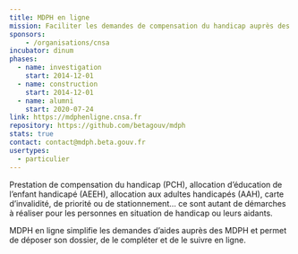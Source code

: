 ```yaml
---
title: MDPH en ligne
mission: Faciliter les demandes de compensation du handicap auprès des MDPH
sponsors:
    - /organisations/cnsa
incubator: dinum
phases:
  - name: investigation
    start: 2014-12-01
  - name: construction
    start: 2014-12-01
  - name: alumni
    start: 2020-07-24
link: https://mdphenligne.cnsa.fr
repository: https://github.com/betagouv/mdph
stats: true
contact: contact@mdph.beta.gouv.fr
usertypes:
  - particulier
---
```


Prestation de compensation du handicap (PCH), allocation d’éducation de l’enfant handicapé (AEEH), allocation aux adultes handicapés (AAH), carte d’invalidité, de priorité ou de stationnement… ce sont autant de démarches à réaliser pour les personnes en situation de handicap ou leurs aidants.


MDPH en ligne simplifie les demandes d’aides auprès des MDPH et permet de déposer son dossier, de le compléter et de le suivre en ligne.
